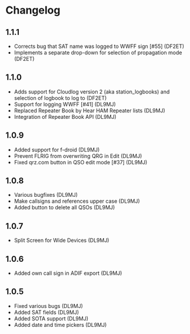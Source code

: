# Changelog

## 1.1.1

- Corrects bug that SAT name was logged to WWFF sign [#55] (DF2ET)
- Implements a separate drop-down for selection of propagation mode (DF2ET)

## 1.1.0

- Adds support for Cloudlog version 2 (aka station_logbooks) and selection of logbook to log to (DF2ET)
- Support for logging WWFF [#41] (DL9MJ)
- Replaced Repeater Book by Hear HAM Repeater lists (DL9MJ)
- Integration of Repeater Book API (DL9MJ)

## 1.0.9

- Added support for f-droid (DL9MJ)
- Prevent FLRIG from overwriting QRG in Edit (DL9MJ)
- Fixed qrz.com button in QSO edit mode [#37] (DL9MJ)

## 1.0.8

- Various bugfixes (DL9MJ)
- Make callsigns and references upper case (DL9MJ)
- Added button to delete all QSOs (DL9MJ)

## 1.0.7

- Split Screen for Wide Devices (DL9MJ)

## 1.0.6

- Added own call sign in ADIF export (DL9MJ)

## 1.0.5

- Fixed various bugs (DL9MJ)
- Added SAT fields (DL9MJ)
- Added SOTA support (DL9MJ)
- Added date and time pickers (DL9MJ)
